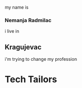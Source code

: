 my name is 
### Nemanja Radmilac
i live in 
## Kragujevac
i'm trying to change my profession
# Tech Tailors
